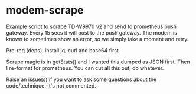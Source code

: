 # modem-scrape
Example script to scrape TD-W9970 v2 and send to prometheus push gateway.
Every 15 secs it will post to the push gateway.
The modem is known to sometimes show an error, so we simply take a moment and retry.

Pre-req (deps): install jq, curl and base64 first

Scrape magic is in getStats() and I wanted this dumped as JSON first. Then I re-format for prometheus. You can cut all this out; do whatever.

Raise an issue(s) if you want to ask some questions about the code/technique. It's not commented.
